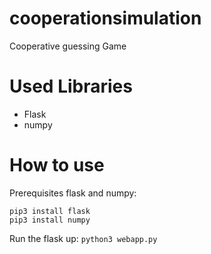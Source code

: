 # cooperationsimulation
Cooperative guessing Game

# Used Libraries
- Flask
- numpy

# How to use
Prerequisites flask and numpy: 
```
pip3 install flask
pip3 install numpy
```

Run the flask up:
```python3 webapp.py```

